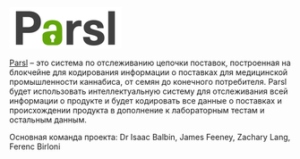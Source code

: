 ![Logo](/assets/success-stories/parsl.png)

[Parsl](https://parsl.co/) – это система по отслеживанию цепочки поставок, построенная на блокчейне для кодирования информации о поставках для медицинской промышленности каннабиса, от семян до конечного потребителя. Parsl будет использовать интеллектуальную систему для отслеживания всей информации о продукте и будет кодировать все данные о поставках и происхождении продукта в дополнение к лабораторным тестам и остальным данным.

Основная команда проекта: Dr Isaac Balbin, James Feeney, Zachary Lang, Ferenc Birloni

